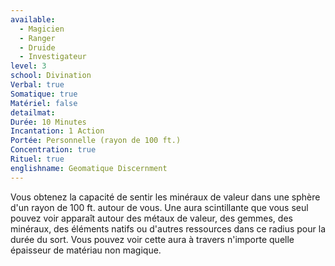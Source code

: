 ```yaml
---
available:
  - Magicien
  - Ranger
  - Druide
  - Investigateur
level: 3
school: Divination
Verbal: true
Somatique: true
Matériel: false
detailmat: 
Durée: 10 Minutes
Incantation: 1 Action
Portée: Personnelle (rayon de 100 ft.)
Concentration: true
Rituel: true
englishname: Geomatique Discernment
---
```

Vous obtenez la capacité de sentir les minéraux de valeur dans une sphère d'un rayon de 100 ft. autour de vous. Une aura scintillante que vous seul pouvez voir apparaît autour des métaux de valeur, des gemmes, des minéraux, des éléments natifs ou d'autres ressources dans ce radius pour la durée du sort. Vous pouvez voir cette aura à travers n'importe quelle épaisseur de matériau non magique.
